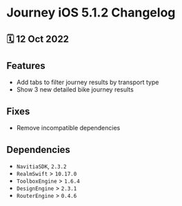 # Journey iOS 5.1.2 Changelog

<h2>🗓 12 Oct 2022</h2>

## Features
- Add tabs to filter journey results by transport type
- Show 3 new detailed bike journey results

## Fixes
- Remove incompatible dependencies

## Dependencies
- `NavitiaSDK`, `2.3.2`
- `RealmSwift` > `10.17.0`
- `ToolboxEngine` > `1.6.4`
- `DesignEngine` > `2.3.1`
- `RouterEngine` > `0.4.6`
